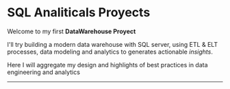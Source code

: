 # SQL Analiticals Proyects

Welcome to my first **DataWarehouse Proyect** 

I'll try building a modern data warehouse with SQL server, using ETL &amp; ELT processes, data modeling and analytics to generates actionable *insights*.

Here I will aggregate my design and highlights of best practices in data engineering and analytics

---

